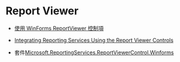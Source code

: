 # Report Viewer

- [使用 WinForms ReportViewer 控制項](https://docs.microsoft.com/zh-tw/sql/reporting-services/application-integration/using-the-winforms-reportviewer-control)

- [Integrating Reporting Services Using the Report Viewer Controls](https://docs.microsoft.com/en-us/sql/reporting-services/application-integration/integrating-reporting-services-using-reportviewer-controls-get-started)

- 套件[Microsoft.ReportingServices.ReportViewerControl.Winforms](https://www.nuget.org/packages/Microsoft.ReportingServices.ReportViewerControl.Winforms/)